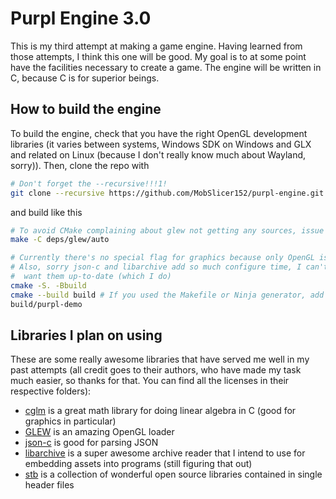 # Purpl Engine 3.0
This is my third attempt at making a game engine. Having learned from those attempts, I think this one will be good. My goal is to at some point have the facilities necessary to create a game. The engine will be written in C, because C is for superior beings.

## How to build the engine
To build the engine, check that you have the right OpenGL development libraries (it varies between systems, Windows SDK on Windows and GLX and related on Linux (because I don't really know much about Wayland, sorry)). Then, clone the repo with
```sh
# Don't forget the --recursive!!!1!
git clone --recursive https://github.com/MobSlicer152/purpl-engine.git
```
and build like this
```sh
# To avoid CMake complaining about glew not getting any sources, issue the following:
make -C deps/glew/auto

# Currently there's no special flag for graphics because only OpenGL is planned for (Vulkan is a pain)
# Also, sorry json-c and libarchive add so much configure time, I can't do anything about it if I
#  want them up-to-date (which I do)
cmake -S. -Bbuild
cmake --build build # If you used the Makefile or Ninja generator, add on "-j`nproc`"
build/purpl-demo
```

## Libraries I plan on using
These are some really awesome libraries that have served me well in my past attempts (all credit goes to their authors, who have made my task much easier, so thanks for that. You can find all the licenses in their respective folders):
- [cglm](https://github.com/recp/cglm) is a great math library for doing linear algebra in C (good for graphics in particular)
- [GLEW](https://github.com/nigels-com/glew) is an amazing OpenGL loader
- [json-c](https://github.com/json-c/json-c) is good for parsing JSON
- [libarchive](https://github.com/libarchive/libarchive) is a super awesome archive reader that I intend to use for embedding assets into programs (still figuring that out)
- [stb](https://github.com/nothings/stb) is a collection of wonderful open source libraries contained in single header files
